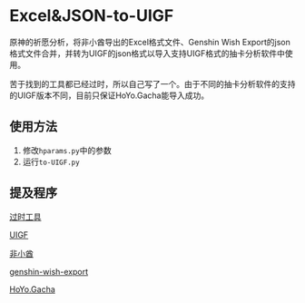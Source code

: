 # Excel&JSON-to-UIGF
原神的祈愿分析，将非小酋导出的Excel格式文件、Genshin Wish Export的json格式文件合并，并转为UIGF的json格式以导入支持UIGF格式的抽卡分析软件中使用。

苦于找到的工具都已经过时，所以自己写了一个。由于不同的抽卡分析软件的支持的UIGF版本不同，目前只保证HoYo.Gacha能导入成功。

## 使用方法
1. 修改`hparams.py`中的参数
2. 运行`to-UIGF.py`

## 提及程序
[过时工具](https://github.com/HexaMPA/UIGF-Excel2JSON)

[UIGF](https://uigf.org/zh/standards/uigf.html)

[非小酋](https://feixiaoqiu.com/)

[genshin-wish-export](https://github.com/biuuu/genshin-wish-export)

[HoYo.Gacha](https://github.com/lgou2w/HoYo.Gacha)